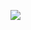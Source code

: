 ![](https://cdn.discordapp.com/attachments/776863855976382504/1081337517816692736/hafta13_2_tFIH9gmZVN.png)